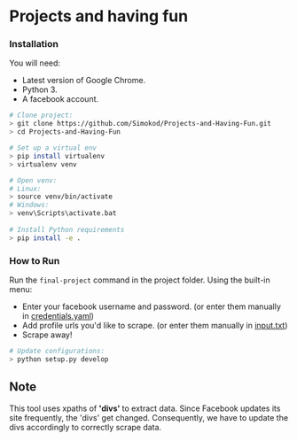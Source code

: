 # Projects and having fun

### Installation

You will need:

- Latest version of Google Chrome.
- Python 3.
- A facebook account.

```bash
# Clone project:
> git clone https://github.com/Simokod/Projects-and-Having-Fun.git
> cd Projects-and-Having-Fun

# Set up a virtual env
> pip install virtualenv
> virtualenv venv

# Open venv:
# Linux:
> source venv/bin/activate
# Windows:
> venv\Scripts\activate.bat
  
# Install Python requirements
> pip install -e .
```

### How to Run
Run the `final-project` command in the project folder.
Using the built-in menu:
- Enter your facebook username and password. (or enter them manually in [credentials.yaml](credentials.yaml))
- Add profile urls you'd like to scrape. (or enter them manually in [input.txt](input.txt))
- Scrape away!


```bash
# Update configurations:
> python setup.py develop
```

## Note

This tool uses xpaths of **'divs'** to extract data. Since Facebook updates its site frequently, the 'divs' get changed. Consequently, we have to update the divs accordingly to correctly scrape data.

